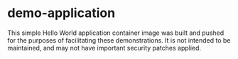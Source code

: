 # demo-application

This simple Hello World application container image was built and pushed for the purposes of facilitating these demonstrations. It is not intended to be maintained, and may not have important security patches applied.
